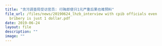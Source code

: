 ```yaml
---
title: "贪污调查局受访官员: 行贿即使只1元严重后果也难预料"
file_url: /files/news/20190624_lhzb_interview with cpib officials even if
  bribery is just 1 dollar.pdf
date: 2019-06-24
layout: file
description: ""
image: ""
---
```

